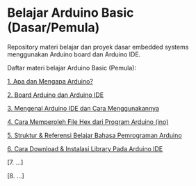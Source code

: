 # Belajar Arduino Basic (Dasar/Pemula)
Repository materi belajar dan proyek dasar embedded systems menggunakan Arduino board dan Arduino IDE.

Daftar materi belajar Arduino Basic (Pemula):

[1. Apa dan Mengapa Arduino?](https://github.com/TaufiqSuyadhi/Belajar-Arduino-Basic/tree/main/Apa%20dan%20Mengapa%20Arduino)

[2. Board Arduino dan Arduino IDE](https://github.com/TaufiqSuyadhi/Belajar-Arduino-Basic/tree/main/Board%20Arduino%20dan%20Arduino%20IDE)

[3. Mengenal Arduino IDE dan Cara Menggunakannya](https://github.com/TaufiqSuyadhi/Belajar-Arduino-Basic/tree/main/Mengenal%20dan%20Menggunakan%20Arduino%20IDE)

[4. Cara Memperoleh File Hex dari Program Arduino (ino)](https://github.com/TaufiqSuyadhi/Belajar-Arduino-Basic/tree/main/Memperoleh%20File%20Hex%20dari%20Program%20Arduino)

[5. Struktur & Referensi Belajar Bahasa Pemrograman Arduino](https://github.com/TaufiqSuyadhi/Belajar-Arduino-Basic/tree/main/Struktur%20dan%20Referensi%20Pemrograman%20Arduino)

[6. Cara Download & Instalasi Library Pada Arduino IDE](https://github.com/TaufiqSuyadhi/Belajar-Arduino-Basic/tree/main/Cara%20Download%20dan%20Install%20Library)

[7. ...]

[8. ...]
